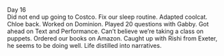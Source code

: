 Day 16  
Did not end up going to Costco. Fix our sleep routine. Adapted coolcat. Chloe back. Worked on Dominion. Played 20 questions with Gabby. Got ahead on Text and Performance. Can’t believe we’re taking a class on puppets. Ordered our books on Amazon. Caught up with Rishi from Exeter, he seems to be doing well. Life distilled into narratives.
